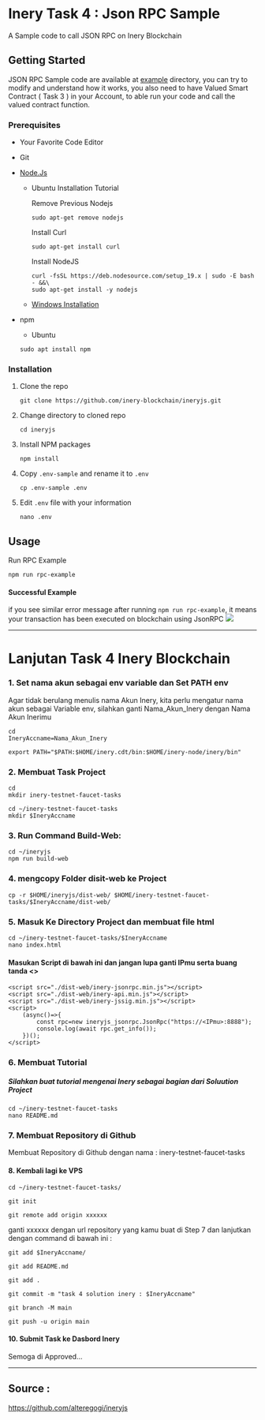 # Inery Task 4 : Json RPC Sample
A Sample code to call JSON RPC on Inery Blockchain

## Getting Started

JSON RPC Sample code are available at [example](https://github.com/alteregogi/ineryjs/blob/master/example/) directory, you can try to modify and understand how it works, you also need to have Valued Smart Contract ( Task 3 ) in your Account, to able run your code and call the valued contract function.


### Prerequisites

- Your Favorite Code Editor
- Git
- [Node.Js](https://nodejs.dev/en/)

  - Ubuntu Installation Tutorial

    Remove Previous Nodejs

    ```
    sudo apt-get remove nodejs
    ```

    Install Curl

    ```
    sudo apt-get install curl
    ```

    Install NodeJS

    ```
    curl -fsSL https://deb.nodesource.com/setup_19.x | sudo -E bash - &&\
    sudo apt-get install -y nodejs
    ```

    

  - [Windows Installation](https://nodejs.org/dist/v18.12.1/node-v18.12.1-x64.msi)

- npm

  - Ubuntu

  ```
  sudo apt install npm
  ```


### Installation

1. Clone the repo

   ```
   git clone https://github.com/inery-blockchain/ineryjs.git
   ```

2. Change directory to cloned repo

   ```
   cd ineryjs
   ```

3. Install NPM packages

   ```
   npm install
   ```

4. Copy `.env-sample` and rename it to `.env`

   ```
   cp .env-sample .env
   ```

5. Edit ```.env``` file with your information

   ```
   nano .env
   ```


## Usage

Run RPC Example

```
npm run rpc-example
```

#### Successful Example

if you see similar error message after running ``npm run rpc-example``, it means your transaction has been executed on blockchain using JsonRPC
![](https://snipboard.io/JQ1hnc.jpg)

_____________________

# Lanjutan Task 4 Inery Blockchain

### 1. Set nama akun sebagai env variable dan Set PATH env

Agar tidak berulang menulis nama Akun Inery, kita perlu mengatur nama akun sebagai Variable env, silahkan ganti Nama_Akun_Inery dengan Nama Akun Inerimu

```
cd
IneryAccname=Nama_Akun_Inery
```
```
export PATH="$PATH:$HOME/inery.cdt/bin:$HOME/inery-node/inery/bin"
```

### 2. Membuat Task Project
```
cd
mkdir inery-testnet-faucet-tasks
```
```
cd ~/inery-testnet-faucet-tasks
mkdir $IneryAccname
```

### 3. Run Command Build-Web:

```
cd ~/ineryjs
npm run build-web
```

### 4. mengcopy Folder disit-web ke Project
```
cp -r $HOME/ineryjs/dist-web/ $HOME/inery-testnet-faucet-tasks/$IneryAccname/dist-web/
```

### 5. Masuk Ke Directory Project dan membuat file html
```
cd ~/inery-testnet-faucet-tasks/$IneryAccname
nano index.html
```

#### Masukan Script di bawah ini dan jangan lupa ganti IPmu serta buang tanda <>
```
<script src="./dist-web/inery-jsonrpc.min.js"></script>
<script src="./dist-web/inery-api.min.js"></script>
<script src="./dist-web/inery-jssig.min.js"></script>
<script>
    (async()=>{
        const rpc=new ineryjs_jsonrpc.JsonRpc("https://<IPmu>:8888");
        console.log(await rpc.get_info());
    })();
</script>
```
### 6. Membuat Tutorial
##### Silahkan buat tutorial mengenai Inery sebagai bagian dari Soluution Project
```
cd ~/inery-testnet-faucet-tasks
nano README.md
```

### 7. Membuat Repository di Github
Membuat Repository di Github dengan nama : inery-testnet-faucet-tasks

#### 8.  Kembali lagi ke VPS
```
cd ~/inery-testnet-faucet-tasks/
```
```
git init
```
```
git remote add origin xxxxxx
```

ganti xxxxxx dengan url repository yang kamu buat di Step 7 dan lanjutkan dengan command di bawah ini :

```
git add $IneryAccname/
```
```
git add README.md
```
```
git add .
```
```
git commit -m "task 4 solution inery : $IneryAccname"
```
```
git branch -M main
```
```
git push -u origin main
```

#### 10. Submit Task ke Dasbord Inery
Semoga di Approved...


_____________________

## Source :
https://github.com/alteregogi/ineryjs

